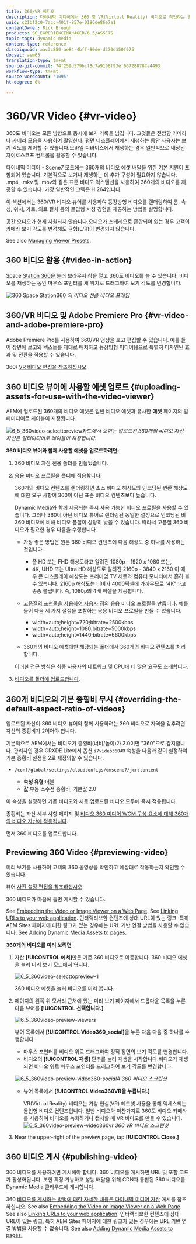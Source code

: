 ```yaml
---
title: 360/VR 비디오
description: 다이내믹 미디어에서 360 및 VR(Virtual Reality) 비디오로 작업하는 방법을 알아봅니다.
uuid: c21bf2c0-7acc-401f-857e-0186de86e7a1
contentOwner: Rick Brough
products: SG_EXPERIENCEMANAGER/6.5/ASSETS
topic-tags: dynamic-media
content-type: reference
discoiquuid: aac3c850-ae84-4bff-80de-d370e150f675
docset: aem65
translation-type: tm+mt
source-git-commit: 74f259d579bcf8d7a9198f93ef667288787a4493
workflow-type: tm+mt
source-wordcount: '1095'
ht-degree: 0%

---
```



# 360/VR Video {#vr-video}

360도 비디오는 모든 방향으로 동시에 보기 기록을 남깁니다. 그것들은 전방향 카메라나 카메라 모음을 사용하여 촬영한다. 평면 디스플레이에서 재생하는 동안 사용자는 보기 각도를 제어할 수 있습니다.모바일 디바이스에서 재생하는 경우 일반적으로 내장된 자이로스코프 컨트롤을 활용할 수 있습니다.

다이내믹 미디어 - Scene7 모드에는 360개의 비디오 에셋 배달을 위한 기본 지원이 포함되어 있습니다. 기본적으로 보거나 재생하는 데 추가 구성이 필요하지 않습니다. .mp4, .mkv 및 .mov와 같은 표준 비디오 익스텐션을 사용하여 360개의 비디오를 제공할 수 있습니다. 가장 일반적인 코덱은 H.264입니다.

이 섹션에서는 360/VR 비디오 뷰어를 사용하여 등장방형 비디오를 렌더링하여 룸, 속성, 위치, 가로, 의료 절차 등의 몰입형 시청 경험을 제공하는 방법을 설명합니다.

공간 오디오가 현재 지원되지 않습니다.오디오가 스테레오로 혼합되어 있는 경우 고객이 카메라 보기 각도를 변경해도 균형(L/R)이 변경되지 않습니다.

See also [Managing Viewer Presets](/help/assets/managing-viewer-presets.md).

## 360 비디오 활용 {#video-in-action}

Space [Station 360을](http://mobiletest.scene7.com/s7viewers/html5/Video360Viewer.html?asset=Viewers/space_station_360-AVS) 눌러 브라우저 창을 열고 360도 비디오를 볼 수 있습니다. 비디오를 재생하는 동안 마우스 포인터를 새 위치로 드래그하여 보기 각도를 변경합니다.

![360 Space Station](assets/6_5_360videoiss_simplified.png)360 *의 비디오 샘플 비디오 프레임*

## 360/VR 비디오 및 Adobe Premiere Pro {#vr-video-and-adobe-premiere-pro}

Adobe Premiere Pro를 사용하여 360/VR 영상을 보고 편집할 수 있습니다. 예를 들어 장면에 로고와 텍스트를 제대로 배치하고 등장방형 미디어용으로 특별히 디자인된 효과 및 전환을 적용할 수 있습니다.

360/ [VR 비디오 편집을 참조하십시오](https://helpx.adobe.com/premiere-pro/how-to/edit-360-vr-video.html).

## 360 비디오 뷰어에 사용할 에셋 업로드 {#uploading-assets-for-use-with-the-video-viewer}

AEM에 업로드된 360개의 비디오 에셋은 일반 비디오 에셋과 유사한 **에셋** 페이지의 멀티미디어로 레이블이 지정됩니다.

![6_5_360video-selecttoreview카드](assets/6_5_360video-selecttopreview.png)*에서 보이는 업로드된 360개의 비디오 자산. 자산은 멀티미디어로 레이블이 지정됩니다.*

**360 비디오 뷰어와 함께 사용할 에셋을 업로드하려면:**

1. 360 비디오 자산 전용 폴더를 만들었습니다.
1. [응용 비디오 프로필을 폴더에 적용합니다](/help/assets/video-profiles.md#applying-a-video-profile-to-folders).

   360개의 비디오 컨텐츠를 렌더링하면 소스 비디오 해상도와 인코딩된 변환 해상도에 대한 요구 사항이 360이 아닌 표준 비디오 컨텐츠보다 높습니다.

   Dynamic Media와 함께 제공되는 즉시 사용 가능한 비디오 프로필을 사용할 수 있습니다. 그러나 360이 아닌 비디오 뷰어로 렌더링된 동일한 설정으로 인코딩된 비360 비디오에 비해 비디오 품질이 상당히 낮을 수 있습니다. 따라서 고품질 360 비디오가 필요한 경우 다음을 수행합니다.

   * 가장 좋은 방법은 원본 360 비디오 컨텐츠에 다음 해상도 중 하나를 사용하는 것입니다.

      * 풀 HD 또는 FHD 해상도라고 알려진 1080p - 1920 x 1080 또는,
      * 4K, UHD 또는 Ultra HD 해상도로 알려진 2160p - 3840 x 2160 이 매우 큰 디스플레이 해상도는 프리미엄 TV 세트와 컴퓨터 모니터에서 흔히 볼 수 있습니다. 2160p 해상도는 너비가 4000픽셀에 가까우므로 &quot;4K&quot;라고 종종 불립니다. 즉, 1080p의 4배 픽셀을 제공합니다.
   * [고품질의 표현물을 사용하여 사용자](/help/assets/video-profiles.md#creating-a-video-encoding-profile-for-adaptive-streaming) 정의 응용 비디오 프로필을 만듭니다. 예를 들어 다음 세 가지 설정을 포함하는 응용 비디오 프로필을 만들 수 있습니다.

      * width=auto;height=720;bitrate=2500kbps
      * width=auto;height=1080;bitrate=5000kbps
      * width=auto;height=1440;bitrate=6600kbps
   * 360개의 비디오 에셋에만 해당되는 폴더에서 360개의 비디오 컨텐츠를 처리합니다.

   이러한 접근 방식은 최종 사용자의 네트워크 및 CPU에 더 많은 요구도 초래합니다.

1. [비디오를 폴더에 업로드합니다](/help/assets/managing-video-assets.md#upload-and-preview-video-assets).

## 360개 비디오의 기본 종횡비 무시  {#overriding-the-default-aspect-ratio-of-videos}

업로드된 자산이 360 비디오 뷰어와 함께 사용하려는 360 비디오로 자격을 갖추려면 자산의 종횡비가 2이어야 합니다.

기본적으로 AEM에서는 비디오가 종횡비(너비/높이)가 2.0이면 &quot;360&quot;으로 감지합니다. 관리자인 경우 CRXDE Lite에서 옵션 `s7video360AR` 속성을 다음과 같이 설정하여 기본 종횡비 설정을 2로 재정의할 수 있습니다.

* `/conf/global/settings/cloudconfigs/dmscene7/jcr:content`

   * **속성 유형**:더블
   * **값**:부동 소수점 종횡비, 기본값 2.0

이 속성을 설정하면 기존 비디오와 새로 업로드된 비디오 모두에 즉시 적용됩니다.

종횡비는 자산 세부 사항 페이지 및 [비디오 360 미디어 WCM 구성 요소에 대해 360개의 비디오 자산에 적용됩니다](/help/assets/adding-dynamic-media-assets-to-pages.md#dynamic-media-components).

먼저 360 비디오를 업로드합니다.

## Previewing 360 Video {#previewing-video}

미리 보기를 사용하여 고객의 360 동영상을 확인하고 예상대로 작동하는지 확인할 수 있습니다.

뷰어 [사전 설정 편집을 참조하십시오](/help/assets/managing-viewer-presets.md#editing-viewer-presets).

360 비디오가 마음에 들면 게시할 수 있습니다.

See [Embedding the Video or Image Viewer on a Web Page](https://helpx.adobe.com/experience-manager/6-5/help/assets/embed-code.html).
See [Linking URLs to your web application](https://helpx.adobe.com/experience-manager/6-5/help/assets/linking-urls-to-yourwebapplication.html). 인터랙티브한 컨텐츠에 상대 URL이 있는 링크, 특히 AEM Sites 페이지에 대한 링크가 있는 경우에는 URL 기반 연결 방법을 사용할 수 없습니다.
See [Adding Dynamic Media Assets to pages.](https://helpx.adobe.com/experience-manager/6-5/help/assets/adding-dynamic-media-assets-to-pages.html)

**360개의 비디오를 미리 보려면**

1. 자산 **[!UICONTROL 에서]**&#x200B;만든 기존 360 비디오로 이동합니다. 360 비디오 에셋을 눌러 미리 보기 모드에서 엽니다.

   ![6_5_360video-selecttopreview-1](assets/6_5_360video-selecttopreview-1.png)

   360 비디오 에셋을 눌러 비디오를 미리 봅니다.

1. 페이지의 왼쪽 위 모서리 근처에 있는 미리 보기 페이지에서 드롭다운 목록을 누른 다음 뷰어를 **[!UICONTROL 선택합니다.]**

   ![6_5_360video-preview-viewers](assets/6_5_360video-preview-viewers.png)

   뷰어 목록에서 **[!UICONTROL Video360_social]**&#x200B;을 누른 다음 다음 중 하나를 수행합니다.

   * 마우스 포인터를 비디오 위로 드래그하여 정적 장면의 보기 각도를 변경합니다.
   * 비디오의 **[!UICONTROL 재생]** 단추를 눌러 재생을 시작합니다.비디오가 재생되면 비디오 위로 마우스 포인터를 드래그하여 보기 각도를 변경합니다.

   ![6_5_360video-preview-video360-](assets/6_5_360video-preview-video360-social.png)*socialA 360 비디오 스크린샷*

   * 뷰어 목록에서 **[!UICONTROL Video360VR을 누릅니다.]**

      VR(Virtual Reality) 비디오는 가상 현실(VR) 헤드셋 사용을 통해 액세스되는 몰입형 비디오 컨텐츠입니다. 일반 비디오와 마찬가지로 360도 비디오 카메라를 사용하여 비디오를 녹화하거나 캡처할 때 VR 비디오를 만들 수 있습니다.
   ![6_5_360video-preview-video360vr](assets/6_5_360video-preview-video360vr.png)
   *360 VR 비디오 스크린샷*

1. Near the upper-right of the preview page, tap **[!UICONTROL Close.]**

## 360 비디오 게시 {#publishing-video}

360 비디오를 사용하려면 게시해야 합니다. 360 비디오를 게시하면 URL 및 포함 코드가 활성화됩니다. 또한 확장 가능하고 성능 배달을 위해 CDN과 통합된 360 비디오를 Dynamic Media 클라우드에 게시합니다.

360 [비디오를 게시하는 방법에 대한 자세한 내용은 다이내믹 미디어 자산](/help/assets/publishing-dynamicmedia-assets.md) 게시를 참조하십시오.
See also [Embedding the Video or Image Viewer on a Web Page](https://helpx.adobe.com/experience-manager/6-5/help/assets/embed-code.html).
See also [Linking URLs to your web application](https://helpx.adobe.com/experience-manager/6-5/help/assets/linking-urls-to-yourwebapplication.html). 인터랙티브한 컨텐츠에 상대 URL이 있는 링크, 특히 AEM Sites 페이지에 대한 링크가 있는 경우에는 URL 기반 연결 방법을 사용할 수 없습니다.
See also [Adding Dynamic Media Assets to pages.](https://helpx.adobe.com/experience-manager/6-5/help/assets/adding-dynamic-media-assets-to-pages.html)
